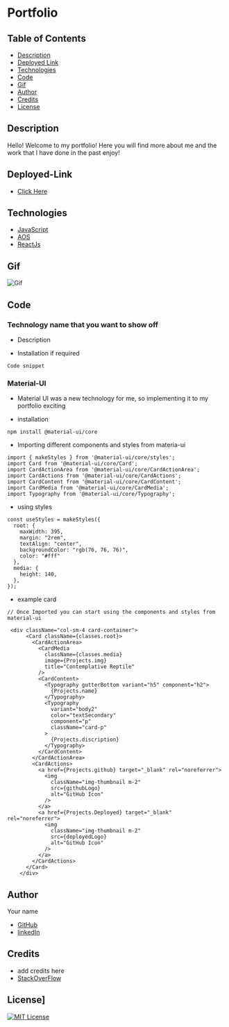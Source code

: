 # Portfolio

## Table of Contents

- [Description](#Description)
- [Deployed Link](#Deployed-Link)
- [Technologies](#Technologies)
- [Code](#Code)
- [Gif](#Gif)
- [Author](#Author)
- [Credits](#Credits)
- [License](#License)

## Description

Hello! Welcome to my portfolio! Here you will find more about me and the work that I have done in the past enjoy!

## Deployed-Link
<!-- add deployed link in the paranthesis -->
- [Click Here]()

## Technologies
<!-- left examples here put edit to put your technologies -->
- [JavaScript](https://www.w3schools.com/js/)
- [AOS](https://michalsnik.github.io/aos/)
- [ReactJs](https://reactjs.org/)


## Gif
<!-- path to gif in paranthesis  -->
![Gif]()

## Code

### Technology name that you want to show off

- Description

* Installation if required

```
Code snippet
```


<!-- Example of the obove -->
### Material-UI

* Material UI was a new technology for me, so implementing it to my portfolio exciting

- installation

```
npm install @material-ui/core
```

- Importing different components and styles from materia-ui

```
import { makeStyles } from '@material-ui/core/styles';
import Card from '@material-ui/core/Card';
import CardActionArea from '@material-ui/core/CardActionArea';
import CardActions from '@material-ui/core/CardActions';
import CardContent from '@material-ui/core/CardContent';
import CardMedia from '@material-ui/core/CardMedia';
import Typography from '@material-ui/core/Typography';
```

- using styles

```
const useStyles = makeStyles({
  root: {
    maxWidth: 395,
    margin: "2rem",
    textAlign: "center",
    backgroundColor: "rgb(76, 76, 76)",
    color: "#fff"
  },
  media: {
    height: 140,
  },
});
```

- example card

```
// Once Imported you can start using the components and styles from material-ui

 <div className="col-sm-4 card-container">
      <Card className={classes.root}>
        <CardActionArea>
          <CardMedia
            className={classes.media}
            image={Projects.img}
            title="Contemplative Reptile"
          />
          <CardContent>
            <Typography gutterBottom variant="h5" component="h2">
              {Projects.name}
            </Typography>
            <Typography
              variant="body2"
              color="textSecondary"
              component="p"
              className="card-p"
            >
              {Projects.discription}
            </Typography>
          </CardContent>
        </CardActionArea>
        <CardActions>
          <a href={Projects.github} target="_blank" rel="noreferrer">
            <img
              className="img-thumbnail m-2"
              src={githubLogo}
              alt="GitHub Icon"
            />
          </a>
          <a href={Projects.Deployed} target="_blank" rel="noreferrer">
            <img
              className="img-thumbnail m-2"
              src={deployedLogo}
              alt="GitHub Icon"
            />
          </a>
        </CardActions>
      </Card>
    </div>
```

## Author

Your name

<!-- add linnks to your social media -->
- [GitHub]()
- [linkedIn]()

## Credits

- add credits here
- [StackOverFlow](https://stackoverflow.com/)

## License]

[![MIT License](https://img.shields.io/badge/License-MIT-blue.svg)](https://www.mit.edu/~amini/LICENSE.md)
